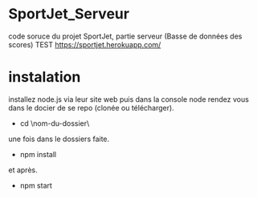 # SportJet_Serveur
code soruce du projet SportJet, partie serveur (Basse de données des scores)
TEST
https://sportjet.herokuapp.com/


# instalation
installez node.js via leur site web
puis dans la console node rendez vous dans le docier de se repo (clonée ou télécharger).
- cd \nom-du-dossier\

une fois dans le dossiers faite.

- npm install

et après.

- npm start
